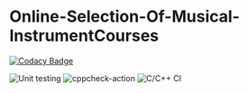 # Online-Selection-Of-Musical-InstrumentCourses

[![Codacy Badge](https://api.codacy.com/project/badge/Grade/8776067f4af0433195dbde8499a6921e)](https://app.codacy.com/gh/stepin105197/Online-Selection-Of-Musical-InstrumentCourses?utm_source=github.com&utm_medium=referral&utm_content=stepin105197/Online-Selection-Of-Musical-InstrumentCourses&utm_campaign=Badge_Grade_Settings)

![Unit testing](https://github.com/stepin105197/Online-Selection-Of-Musical-InstrumentCourses/workflows/Unit%20testing/badge.svg)
![cppcheck-action](https://github.com/stepin105197/Online-Selection-Of-Musical-InstrumentCourses/workflows/cppcheck-action/badge.svg)
![C/C++ CI](https://github.com/stepin105197/Online-Selection-Of-Musical-InstrumentCourses/workflows/C/C++%20CI/badge.svg)
